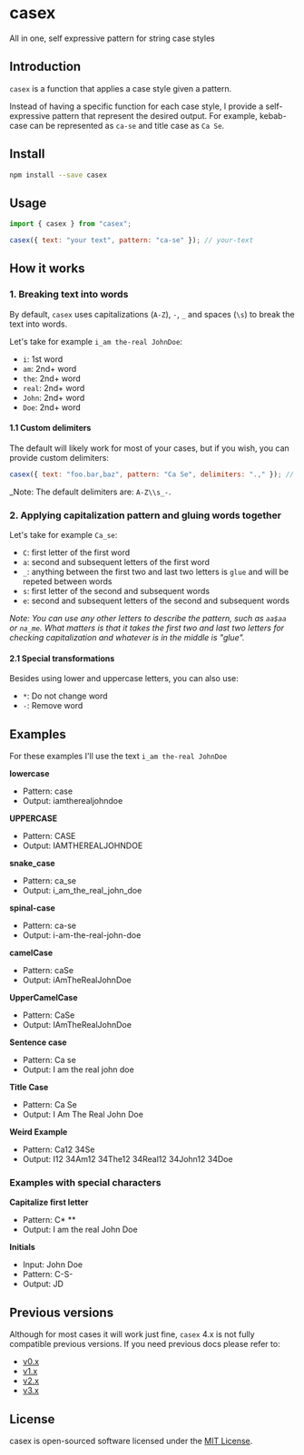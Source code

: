 # casex

All in one, self expressive pattern for string case styles

## Introduction

`casex` is a function that applies a case style given a pattern.

Instead of having a specific function for each case style, I provide a self-expressive pattern that represent the desired output. For example, kebab-case can be represented as `ca-se` and title case as `Ca Se`.

## Install

```sh
npm install --save casex
```

## Usage

```js
import { casex } from "casex";

casex({ text: "your text", pattern: "ca-se" }); // your-text
```

## How it works

### 1. Breaking text into words

By default, `casex` uses capitalizations (`A-Z`), `-`, `_` and spaces (`\s`) to break the text into words.

Let's take for example `i_am the-real JohnDoe`:

- `i`: 1st word
- `am`: 2nd+ word
- `the`: 2nd+ word
- `real`: 2nd+ word
- `John`: 2nd+ word
- `Doe`: 2nd+ word

#### 1.1 Custom delimiters

The default will likely work for most of your cases, but if you wish, you can provide custom delimiters:

```js
casex({ text: "foo.bar,baz", pattern: "Ca Se", delimiters: ".," }); // Foo Bar Baz
```

_Note: The default delimiters are: `A-Z\\s_-`.

### 2. Applying capitalization pattern and gluing words together

Let's take for example `Ca_se`:

- `C`: first letter of the first word
- `a`: second and subsequent letters of the first word
- `_`: anything between the first two and last two letters is `glue` and will be repeted between words
- `s`: first letter of the second and subsequent words
- `e`: second and subsequent letters of the second and subsequent words

_Note: You can use any other letters to describe the pattern, such as `aa$aa` or `na_me`. What matters is that it takes the first two and last two letters for checking capitalization and whatever is in the middle is "glue"._

#### 2.1 Special transformations

Besides using lower and uppercase letters, you can also use:

- `*`: Do not change word
- `-`: Remove word

## Examples

For these examples I'll use the text `i_am the-real JohnDoe`

**lowercase**

- Pattern: case
- Output: iamtherealjohndoe

**UPPERCASE**

- Pattern: CASE
- Output: IAMTHEREALJOHNDOE

**snake_case**

- Pattern: ca_se
- Output: i_am_the_real_john_doe

**spinal-case**

- Pattern: ca-se
- Output: i-am-the-real-john-doe

**camelCase**

- Pattern: caSe
- Output: iAmTheRealJohnDoe

**UpperCamelCase**

- Pattern: CaSe
- Output: IAmTheRealJohnDoe

**Sentence case**

- Pattern: Ca se
- Output: I am the real john doe

**Title Case**

- Pattern: Ca Se
- Output: I Am The Real John Doe

**Weird Example**

- Pattern: Ca12 34Se
- Output: I12 34Am12 34The12 34Real12 34John12 34Doe

### Examples with special characters

**Capitalize first letter**

- Pattern: C\* \*\*
- Output: I am the real John Doe

**Initials**

- Input: John Doe
- Pattern: C-S-
- Output: JD

## Previous versions

Although for most cases it will work just fine, `casex` 4.x is not fully compatible previous versions. If you need previous docs please refer to:

- [v0.x](https://github.com/pedsmoreira/casex/tree/0.x)
- [v1.x](https://github.com/pedsmoreira/casex/tree/1.x)
- [v2.x](https://github.com/pedsmoreira/casex/tree/2.x)
- [v3.x](https://github.com/pedsmoreira/casex/tree/3.x)

## License

casex is open-sourced software licensed under the [MIT License](./LICENSE.md).
